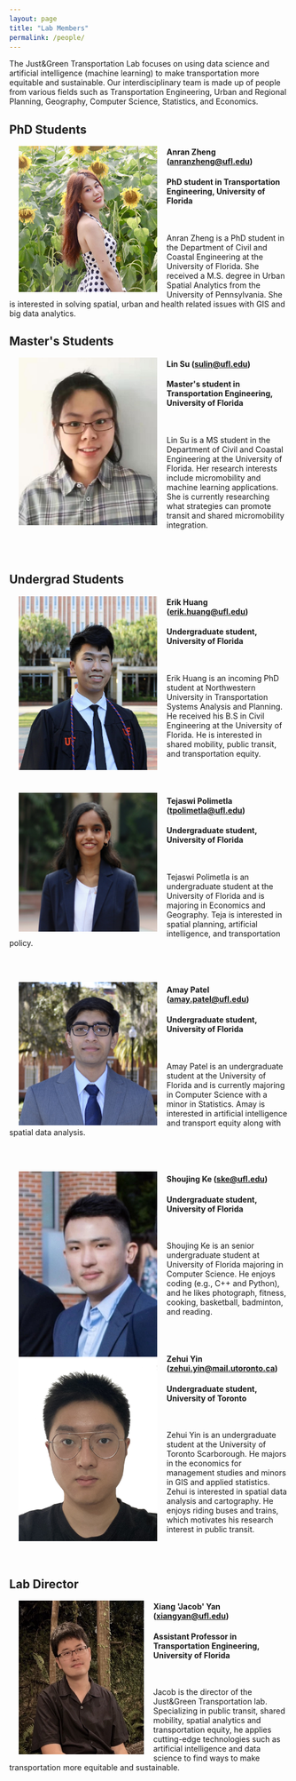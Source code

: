 ```yaml
---
layout: page
title: "Lab Members"
permalink: /people/
---
```


The Just&Green Transportation Lab focuses on using data science and artificial intelligence (machine learning) to make transportation more equitable and sustainable. Our interdisciplinary team is made up of people from various fields such as Transportation Engineering, Urban and Regional Planning, Geography, Computer Science, Statistics, and Economics.

## PhD Students

<img align="left" width="250" height="263" src="https://github.com/jacobyan0/jacobyan0.github.io/raw/master/images/photos/AnranZheng.jpeg" style="vertical-align:left;margin: 0px 17px"> 

#### Anran Zheng (<a href="mailto:anranzheng@ufl.edu">anranzheng@ufl.edu</a>)
#### PhD student in Transportation Engineering, University of Florida

&nbsp; 

Anran Zheng is a PhD student in the Department of Civil and Coastal Engineering at the University of Florida. She received a M.S. degree in Urban Spatial Analytics from the University of Pennsylvania. She is interested in solving spatial, urban and health related issues with GIS and big data analytics.


## Master's Students

<img align="left" width="250" height="302" src="https://github.com/jacobyan0/jacobyan0.github.io/raw/master/images/photos/LinSu.jpg" style="vertical-align:left;margin: 0px 17px"> 

#### Lin Su (<a href="mailto:sulin@ufl.edu">sulin@ufl.edu</a>)
#### Master's student in Transportation Engineering, University of Florida
 
&nbsp; 

Lin Su is a MS student in the Department of Civil and Coastal Engineering at the University of Florida. Her research interests include micromobility and machine learning applications. She is currently researching what strategies can promote transit and shared micromobility integration.


<br/><br/>

## Undergrad Students

<img align="left" width="250" height="313" src="https://github.com/jacobyan0/jacobyan0.github.io/raw/master/images/photos/ErikHuang.png" style="vertical-align:left;margin: 0px 17px"> 

#### Erik Huang (<a href="mailto:erik.huang@ufl.edu">erik.huang@ufl.edu</a>)
#### Undergraduate student, University of Florida
 
&nbsp; 

Erik Huang is an incoming PhD student at Northwestern University in Transportation Systems Analysis and Planning. He received his B.S in Civil Engineering at the University of Florida. He is interested in shared mobility, public transit, and transportation equity.

&nbsp; 
&nbsp; 
&nbsp; 
<br/><br/>

<img align="left" width="250" height="250" src="https://github.com/jacobyan0/jacobyan0.github.io/raw/master/images/photos/Tejaswi.png" style="vertical-align:left;margin: 0px 17px"> 

#### Tejaswi Polimetla (<a href="mailto:tpolimetla@ufl.edu">tpolimetla@ufl.edu</a>)
#### Undergraduate student, University of Florida
 
&nbsp; 

Tejaswi Polimetla is an undergraduate student at the University of Florida and is majoring in Economics and Geography. Teja is interested in spatial planning, artificial intelligence, and transportation policy.

&nbsp; 
&nbsp; 
&nbsp; 
<br/><br/>

<img align="left" width="250" height="258" src="https://github.com/jacobyan0/jacobyan0.github.io/raw/master/images/photos/AmayPatel.jpg" style="vertical-align:left;margin: 0px 17px"> 

#### Amay Patel (<a href="mailto:amay.patel@ufl.edu">amay.patel@ufl.edu</a>)
#### Undergraduate student, University of Florida
 
&nbsp; 

Amay Patel is an undergraduate student at the University of Florida and is currently majoring in Computer Science with a minor in Statistics. Amay is interested in artificial intelligence and transport equity along with spatial data analysis. 

&nbsp; 
&nbsp; 
&nbsp; 
<br/><br/>


<img align="left" width="250" height="334" src="https://github.com/jacobyan0/jacobyan0.github.io/raw/master/images/photos/ShoujingKe.jpg" style="vertical-align:left;margin: 0px 17px"> 

#### Shoujing Ke (<a href="mailto:ske@ufl.edu">ske@ufl.edu</a>)
#### Undergraduate student, University of Florida
 
&nbsp; 

Shoujing Ke is an senior undergraduate student at University of Florida majoring in Computer Science. He enjoys coding (e.g., C++ and Python), and he likes photograph, fitness, cooking,  basketball, badminton, and reading.

&nbsp; 
&nbsp; 
&nbsp; 
<br/><br/>


<img align="left" width="250" height="332" src="https://github.com/jacobyan0/jacobyan0.github.io/raw/master/images/photos/ZehuiYin.jpg" style="vertical-align:left;margin: 0px 17px"> 

#### Zehui Yin (<a href="mailto:zehui.yin@mail.utoronto.ca">zehui.yin@mail.utoronto.ca</a>)
#### Undergraduate student, University of Toronto
 
&nbsp; 

Zehui Yin is an undergraduate student at the University of Toronto Scarborough. He majors in the economics for management studies and minors in GIS and applied statistics. Zehui is interested in spatial data analysis and cartography. He enjoys riding buses and trains, which motivates his research interest in public transit. 

&nbsp; 
<br/><br/>

## Lab Director

<img align="left" width="226" height="277" src="https://github.com/jacobyan0/jacobyan0.github.io/raw/master/images/photos/XiangYan.jpg" style="vertical-align:middle;margin: 0px 17px"> 

#### Xiang 'Jacob' Yan (<a href="mailto:xiangyan@ufl.edu">xiangyan@ufl.edu</a>)
#### Assistant Professor in Transportation Engineering, University of Florida

&nbsp; 

Jacob is the director of the Just&Green Transportation lab. Specializing in public transit, shared mobility, spatial analytics and transportation equity, he applies cutting-edge technologies such as artificial intelligence and data science to find ways to make transportation more equitable and sustainable. 

